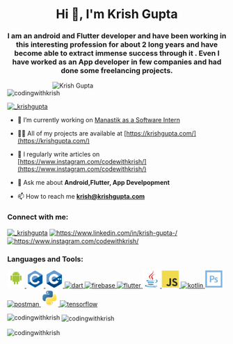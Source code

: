 <h1 align="center">Hi 👋, I'm Krish Gupta</h1>
<h3 align="center">I am an android and Flutter developer and have been working in this interesting profession for about 2 long years and have become able to extract immense success through it . Even I have worked as an App developer in few companies and had done some freelancing projects.</h3>
<img align = "right" alt="Krish Gupta" width="400" src="https://avatars.githubusercontent.com/u/87133705?v=4">
<p align="left"> <img src="https://komarev.com/ghpvc/?username=codingwithkrish&label=Profile%20views&color=0e75b6&style=flat" alt="codingwithkrish" /> </p>

<p align="left"> <a href="https://twitter.com/_krishgupta" target="blank"><img src="https://img.shields.io/twitter/follow/_krishgupta?logo=twitter&style=for-the-badge" alt="_krishgupta" /></a> </p>

- 🔭 I’m currently working on [Manastik as a Software Intern](https://manastik.com/)

- 👨‍💻 All of my projects are available at [https://krishgupta.com/](https://krishgupta.com/)

- 📝 I regularly write articles on [https://www.instagram.com/codewithkrish/](https://www.instagram.com/codewithkrish/)

- 💬 Ask me about **Android,Flutter, App Develpopment**

- 📫 How to reach me **krish@krishgupta.com**

<h3 align="left">Connect with me:</h3>
<p align="left">
<a href="https://twitter.com/_krishgupta" target="blank"><img align="center" src="https://raw.githubusercontent.com/rahuldkjain/github-profile-readme-generator/master/src/images/icons/Social/twitter.svg" alt="_krishgupta" height="30" width="40" /></a>
<a href="https://linkedin.com/in/https://www.linkedin.com/in/krish-gupta-/" target="blank"><img align="center" src="https://raw.githubusercontent.com/rahuldkjain/github-profile-readme-generator/master/src/images/icons/Social/linked-in-alt.svg" alt="https://www.linkedin.com/in/krish-gupta-/" height="30" width="40" /></a>
<a href="https://instagram.com/https://www.instagram.com/codewithkrish/" target="blank"><img align="center" src="https://raw.githubusercontent.com/rahuldkjain/github-profile-readme-generator/master/src/images/icons/Social/instagram.svg" alt="https://www.instagram.com/codewithkrish/" height="30" width="40" /></a>
</p>

<h3 align="left">Languages and Tools:</h3>
<p align="left"> <a href="https://developer.android.com" target="_blank" rel="noreferrer"> <img src="https://raw.githubusercontent.com/devicons/devicon/master/icons/android/android-original-wordmark.svg" alt="android" width="40" height="40"/> </a> <a href="https://www.cprogramming.com/" target="_blank" rel="noreferrer"> <img src="https://raw.githubusercontent.com/devicons/devicon/master/icons/c/c-original.svg" alt="c" width="40" height="40"/> </a> <a href="https://www.w3schools.com/cpp/" target="_blank" rel="noreferrer"> <img src="https://raw.githubusercontent.com/devicons/devicon/master/icons/cplusplus/cplusplus-original.svg" alt="cplusplus" width="40" height="40"/> </a> <a href="https://dart.dev" target="_blank" rel="noreferrer"> <img src="https://www.vectorlogo.zone/logos/dartlang/dartlang-icon.svg" alt="dart" width="40" height="40"/> </a> <a href="https://firebase.google.com/" target="_blank" rel="noreferrer"> <img src="https://www.vectorlogo.zone/logos/firebase/firebase-icon.svg" alt="firebase" width="40" height="40"/> </a> <a href="https://flutter.dev" target="_blank" rel="noreferrer"> <img src="https://www.vectorlogo.zone/logos/flutterio/flutterio-icon.svg" alt="flutter" width="40" height="40"/> </a> <a href="https://www.java.com" target="_blank" rel="noreferrer"> <img src="https://raw.githubusercontent.com/devicons/devicon/master/icons/java/java-original.svg" alt="java" width="40" height="40"/> </a> <a href="https://developer.mozilla.org/en-US/docs/Web/JavaScript" target="_blank" rel="noreferrer"> <img src="https://raw.githubusercontent.com/devicons/devicon/master/icons/javascript/javascript-original.svg" alt="javascript" width="40" height="40"/> </a> <a href="https://kotlinlang.org" target="_blank" rel="noreferrer"> <img src="https://www.vectorlogo.zone/logos/kotlinlang/kotlinlang-icon.svg" alt="kotlin" width="40" height="40"/> </a> <a href="https://www.photoshop.com/en" target="_blank" rel="noreferrer"> <img src="https://raw.githubusercontent.com/devicons/devicon/master/icons/photoshop/photoshop-line.svg" alt="photoshop" width="40" height="40"/> </a> <a href="https://postman.com" target="_blank" rel="noreferrer"> <img src="https://www.vectorlogo.zone/logos/getpostman/getpostman-icon.svg" alt="postman" width="40" height="40"/> </a> <a href="https://www.python.org" target="_blank" rel="noreferrer"> <img src="https://raw.githubusercontent.com/devicons/devicon/master/icons/python/python-original.svg" alt="python" width="40" height="40"/> </a> <a href="https://www.tensorflow.org" target="_blank" rel="noreferrer"> <img src="https://www.vectorlogo.zone/logos/tensorflow/tensorflow-icon.svg" alt="tensorflow" width="40" height="40"/> </a> </p>

<p><img align="left" src="https://github-readme-stats.vercel.app/api/top-langs?username=codingwithkrish&show_icons=true&locale=en&layout=compact" alt="codingwithkrish" /></p>

<p>&nbsp;<img align="center" src="https://github-readme-stats.vercel.app/api?username=codingwithkrish&show_icons=true&locale=en" alt="codingwithkrish" /></p>

<p><img align="center" src="https://github-readme-streak-stats.herokuapp.com/?user=codingwithkrish&" alt="codingwithkrish" /></p>
